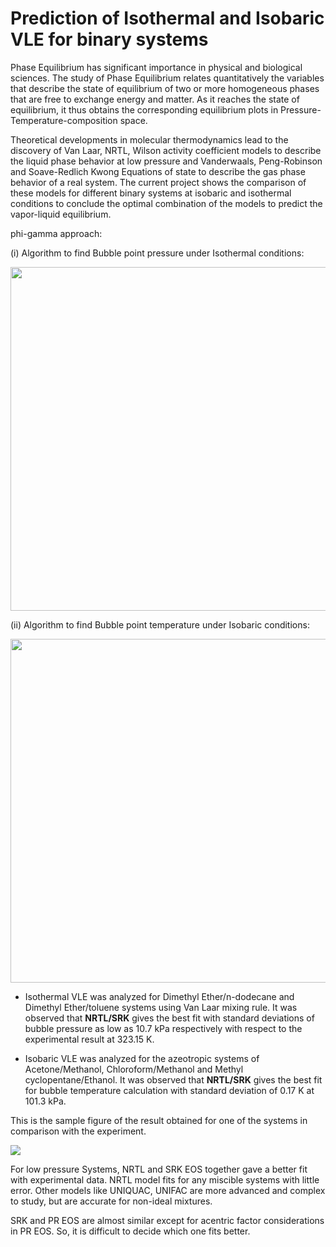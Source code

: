 # **Prediction of Isothermal and Isobaric VLE for binary systems**

Phase Equilibrium has significant importance in physical and biological sciences. The study of Phase Equilibrium relates quantitatively the variables that describe the state of equilibrium of two or more homogeneous phases that are free to exchange energy and matter. As it reaches the state of equilibrium, it thus obtains the corresponding equilibrium plots in Pressure-Temperature-composition space.

Theoretical developments in molecular thermodynamics lead to the discovery of Van Laar, NRTL, Wilson activity coefficient models to describe the liquid phase behavior at low pressure and Vanderwaals, Peng-Robinson and Soave-Redlich Kwong Equations of state to describe the gas phase behavior of a real system. The current project shows the comparison of these models for different binary systems at isobaric and isothermal conditions to conclude the optimal combination of the models to predict the vapor-liquid equilibrium.

phi-gamma approach:

(i) Algorithm to find Bubble point pressure under Isothermal conditions:

<img src = "https://github.com/snehitha-srirangam/phase-equilibria/blob/Low-P-Isothermal-System/LowP-Isothermal-binary-systems/Bubble%20P%20algorithm.png" width="600" height="550">

(ii) Algorithm to find Bubble point temperature under Isobaric conditions:

<img src = "https://github.com/snehitha-srirangam/phase-equilibria/blob/Low-P-Isothermal-System/LowP-Isobaric-binary-systems/Bubble%20T%20algorithm.png" width="600" height="550">


* Isothermal VLE was analyzed for Dimethyl Ether/n-dodecane and Dimethyl Ether/toluene systems using Van Laar mixing rule. It was observed that **NRTL/SRK** gives the best fit with standard deviations of bubble pressure as low as 10.7 kPa respectively with respect to the experimental result at 323.15 K.

* Isobaric VLE was analyzed for the azeotropic systems of Acetone/Methanol, Chloroform/Methanol and Methyl cyclopentane/Ethanol. It was observed that **NRTL/SRK** gives the best fit for bubble temperature calculation with standard deviation of 0.17 K at 101.3 kPa.

This is the sample figure of the result obtained for one of the systems in comparison with the experiment. 

<img src = "https://github.com/snehitha-srirangam/phase-equilibria/blob/Low-P-Isothermal-System/LowP-Isobaric-binary-systems/Chloroform-Methanol%20system/NRTL-PR.png">

For low pressure Systems, NRTL and SRK EOS together gave a better fit with experimental data. NRTL model fits for any miscible systems with little error. Other models like UNIQUAC, UNIFAC are more advanced and complex to study, but are accurate for non-ideal mixtures.

SRK and PR EOS are almost similar except for acentric factor considerations in PR EOS. So, it is difficult to decide which one fits better. 

